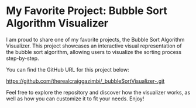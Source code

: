 # My Favorite Project: Bubble Sort Algorithm Visualizer

I am proud to share one of my favorite projects, the Bubble Sort Algorithm Visualizer. This project showcases an interactive visual representation of the bubble sort algorithm, allowing users to visualize the sorting process step-by-step.

You can find the GitHub URL for this project below:

https://github.com/therealcraiggazimbi/_bubbleSortVisualizer-.git

Feel free to explore the repository and discover how the visualizer works, as well as how you can customize it to fit your needs. Enjoy!
